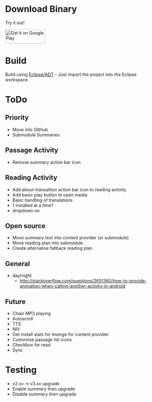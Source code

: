 # Download Binary #

Try it out!

<a href="http://goo.gl/dHdjhS">
<img class="alignright" alt="Get it on Google Play" src="https://developer.android.com/images/brand/en_generic_rgb_wo_45.png" width="129" height="45" />
</a>

# Build #

Build using [Eclipse/ADT](http://developer.android.com/sdk/installing/installing-adt.html) - Just import the project into the Eclipse workspace.


[](http://developer.android.com/sdk/installing/installing-adt.html "Eclipse/ADT")

# ToDo #

## Priority ##
- Move into GitHub
 - Submodule Summaries

## Passage Activity ##
- Remove summary action bar icon
## Reading Activity ##
- Add about-transaltion action bar icon to reading activity
- Add basic play button to open media
- Basic handling of translations
 - 1 installed at a time?
 - dropdown on 
## Open source ##
- Move summary text into content provider (or submodule)
- Move reading plan into submodule
 - Create alternative fallback reading plan
## General ##
- day/night
  - http://stackoverflow.com/questions/2651360/how-to-provide-animation-when-calling-another-activity-in-android
## Future ##
- Chain MP3 playing
- Autoscroll
- TTS
- NIV
 - Get install stats for leverge for content provider
- Customise passage list icons
 - Checkbox for read
  - Sync

# Testing #
- v2.xx -> v3.xx upgrade
 - Enable summary then upgrade
 - Disable summary then upgrade
